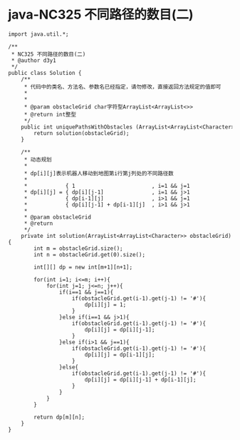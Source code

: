 # java-NC325 不同路径的数目(二)


    import java.util.*;
    
    /**
     * NC325 不同路径的数目(二)
     * @author d3y1
     */
    public class Solution {
        /**
         * 代码中的类名、方法名、参数名已经指定，请勿修改，直接返回方法规定的值即可
         *
         *
         * @param obstacleGrid char字符型ArrayList<ArrayList<>>
         * @return int整型
         */
        public int uniquePathsWithObstacles (ArrayList<ArrayList<Character>> obstacleGrid) {
            return solution(obstacleGrid);
        }
    
        /**
         * 动态规划
         *
         * dp[i][j]表示机器人移动到地图第i行第j列处的不同路径数
         * 
         *            { 1                        , i=1 && j=1
         * dp[i][j] = { dp[i][j-1]               , i=1 && j>1
         *            { dp[i-1][j]               , i>1 && j=1
         *            { dp[i][j-1] + dp[i-1][j]  , i>1 && j>1
         *
         * @param obstacleGrid
         * @return
         */
        private int solution(ArrayList<ArrayList<Character>> obstacleGrid){
            int m = obstacleGrid.size();
            int n = obstacleGrid.get(0).size();
    
            int[][] dp = new int[m+1][n+1];
    
            for(int i=1; i<=m; i++){
                for(int j=1; j<=n; j++){
                    if(i==1 && j==1){
                        if(obstacleGrid.get(i-1).get(j-1) != '#'){
                            dp[i][j] = 1;
                        }
                    }else if(i==1 && j>1){
                        if(obstacleGrid.get(i-1).get(j-1) != '#'){
                            dp[i][j] = dp[i][j-1];
                        }
                    }else if(i>1 && j==1){
                        if(obstacleGrid.get(i-1).get(j-1) != '#'){
                            dp[i][j] = dp[i-1][j];
                        }
                    }else{
                        if(obstacleGrid.get(i-1).get(j-1) != '#'){
                            dp[i][j] = dp[i][j-1] + dp[i-1][j];
                        }
                    }
                }
            }
    
            return dp[m][n];
        }
    }

  

